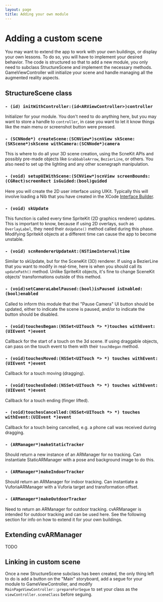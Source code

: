 ```yaml
---
layout: page
title: Adding your own module
---
```

# Adding a custom scene

You may want to extend the app to work with your own buildings, or display your own lessons.
To do so, you will have to implement your desired behavior.
The code is structured so that to add a new module, you only need to subclass StructureScene and implement the necessary methods.
GameViewController will initialize your scene and handle managing all the augmented reality aspects.

## StructureScene class

### `- (id) initWithController:(id<ARViewController>)controller`
Initializer for your module.
You don't need to do anything here, but you may want to store a handle to `controller`, in case you want to let it know things like the main menu or screenshot button were pressed.

### `- (SCNNode*) createScene:(SCNView*)scnView skScene:(SKScene*)skScene withCamera:(SCNNode*)camera`
This is where to do all your 3D scene creation, using the ScneKit APIs and possibly pre-made objects like `GrabbableArrow`, `BezierLine`, or others.
You also need to set up the lighting and any other scenegraph manipulation.

### `- (void) setupUIWithScene:(SCNView*)scnView screenBounds:(CGRect)screenRect isGuided:(bool)guided`
Here you will create the 2D user interface using UIKit.
Typically this will involve loading a Nib that you have created in the XCode [Interface Builder](https://developer.apple.com/xcode/interface-builder/).

### `- (void) skUpdate`
This function is called every time SpriteKit (2D graphics renderer) updates.
This is important to know, because if using 2D overlays, such as `OverlayLabel`, they need their `doUpdate()` method called during this phase.
Modifying Spritekit objects at a different time can cause the app to become unstable.

### `- (void) scnRendererUpdateAt:(NSTimeInterval)time`
Similar to skUpdate, but for the SceneKit (3D) renderer.
If using a BezierLine that you want to modify in real-time, here is when you should call its `updatePath()` method.
Unlike SpriteKit objects, it's fine to change SceneKit objects' transformations outside of this method.

### `- (void)setCameraLabelPaused:(bool)isPaused isEnabled:(bool)enabled`
Called to inform this module that thei "Pause Camera" UI button should be updated, either to indicate the scene is paused, and/or to indicate the button should be disabled.

### `- (void)touchesBegan:(NSSet<UITouch *> *)touches withEvent:(UIEvent *)event`
Callback for the start of a touch on the 3d scene.
If using draggable objects, can pass on the touch event to them with their `touchBegan` method.

### `- (void)touchesMoved:(NSSet<UITouch *> *) touches withEvent:(UIEvent *)event`
Callback for a touch moving (dragging).

### `- (void)touchesEnded:(NSSet<UITouch *> *) touches withEvent:(UIEvent *)event`
Callback for a touch ending (finger lifted).

### `- (void)touchesCancelled:(NSSet<UITouch *> *) touches withEvent:(UIEvent *)event`
Callback for a touch being cancelled, e.g. a phone call was received during dragging.

### `- (ARManager*)makeStaticTracker`
Should return a new instance of an ARManager for no tracking.
Can instantiate StaticARManager with a pose and background image to do this.

### `- (ARManager*)makeIndoorTracker`
Should return an ARManager for indoor tracking.
Can instantiate a VuforiaARManager with a Vuforia target and transformation offset.

### `- (ARManager*)makeOutdoorTracker`
Need to return an ARManager for outdoor tracking.
cvARManager is intended for outdoor tracking and can be used here.
See the following section for info on how to extend it for your own buildings.

## Extending cvARManager
TODO

## Linking in custom scene
Once a new StructureScene subclass has been created, the only thing left to do is add a button on the "Main" storyboard, add a segue for your module to GameViewController, and modify `MainPageViewController::prepareForSegue` to set your class as the `viewController.sceneClass` before seguing.
